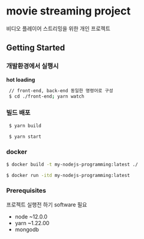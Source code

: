 # movie streaming project

비디오 플레이어 스트리밍을 위한 개인 프로젝트

## Getting Started

### 개발환경에서 실행시

**hot loading**

```bash
 // front-end, back-end 동일한 명령어로 구성
 $ cd ./front-end; yarn watch
```

### 빌드 배포

```bash
 $ yarn build

 $ yarn start
```

### docker
```bash
$ docker build -t my-nodejs-programming:latest ./

$ docker run -itd my-nodejs-programming:latest
```

### Prerequisites

프로젝트 실행전 하기 software 필요

- node ~12.0.0
- yarn ~1.22.00
- mongodb 
